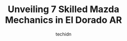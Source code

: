 ---
layout: ampstory
image: https://images.unsplash.com/photo-1632275227519-5a515f53272d?ixlib=rb-4.0.3&ixid=MnwxMjA3fDB8MHxwaG90by1wYWdlfHx8fGVufDB8fHx8&auto=format&fit=crop&w=640&h=853&q=80
author: techidn
featured: false
description: Looking for reliable and skilled Mazda Mechanic in El Dorado AR, USA? Your search ends here with the 7 best Mazda Mechanic in town. With their expertise and commitment to delivering exceptio
title: Unveiling 7 Skilled Mazda Mechanics in El Dorado AR
cover:
   title: Unveiling 7 Skilled Mazda Mechanics in El Dorado AR
   subtitle: Rickpate
   background: https://images.unsplash.com/photo-1632275227519-5a515f53272d?ixlib=rb-4.0.3&ixid=MnwxMjA3fDB8MHxwaG90by1wYWdlfHx8fGVufDB8fHx8&auto=format&fit=crop&w=640&h=853&q=80

pages: 
 - layout: thirds
   top: <h1>#1 M & A Wrecker Services</h1>
   bottom: "<p>The BEST wrecker service in El Dorado and Union County.  They have helped me when I was in an  accident and when my truck would not crank.  Johnny Draper and Doyle (Eddie</p>"
   background: https://www.knot35.com/toplist/wp-content/uploads/2023/06/best-mazda-mechanic-1-in-el-dorado-ar-1685834065.jpeg
   backgroundblur: true
 - layout: thirds
   top: <h1>#2 Perrys Body Shop</h1>
   bottom: "<p>3783 Junction City Hwy, El Dorado, AR 71730, United States</p>"
   background: https://www.knot35.com/toplist/wp-content/uploads/2023/06/best-mazda-mechanic-2-in-el-dorado-ar-1685834066.jpeg
   cta:
      link: https://www.knot35.com/toplist/unveiling-7-skilled-mazda-mechanics-in-el-dorado-ar/
      text: Unveiling 7 Skilled Mazda Mechanics in El Dorado AR
 - layout: thirds
   top: <h1>#3 Bensons Auto LLC</h1>
   bottom: "<p>307 W Grove St, El Dorado, AR 71730, United States</p>"
   background: https://www.knot35.com/toplist/wp-content/uploads/2023/06/best-mazda-mechanic-3-in-el-dorado-ar-1685834066.jpeg
   cta:
      link: https://www.knot35.com/toplist/unveiling-7-skilled-mazda-mechanics-in-el-dorado-ar/
      text: Unveiling 7 Skilled Mazda Mechanics in El Dorado AR
 - layout: thirds
   top: <h1>#4 Carsons Garage & Towing Service Inc</h1>
   bottom: "<p>522 W 1st St, El Dorado, AR 71730, United States</p>"
   background: https://images.unsplash.com/photo-1534312527009-56c7016453e6?ixlib=rb-4.0.3&ixid=MnwxMjA3fDB8MHxwaG90by1wYWdlfHx8fGVufDB8fHx8&auto=format&fit=crop&w=640&h=853&q=80
   cta:
      link: https://www.knot35.com/toplist/unveiling-7-skilled-mazda-mechanics-in-el-dorado-ar/
      text: Unveiling 7 Skilled Mazda Mechanics in El Dorado AR
 - layout: thirds
   top: <h1>#5 James Simpson Garage</h1>
   bottom: "<p>1220 N Murphy Ave, El Dorado, AR 71730, United States</p>"
   background: https://images.unsplash.com/photo-1489694553447-4c9339da310d?ixlib=rb-4.0.3&ixid=MnwxMjA3fDB8MHxwaG90by1wYWdlfHx8fGVufDB8fHx8&auto=format&fit=crop&w=640&h=853&q=80
   cta:
      link: https://www.knot35.com/toplist/unveiling-7-skilled-mazda-mechanics-in-el-dorado-ar/
      text: Unveiling 7 Skilled Mazda Mechanics in El Dorado AR
 - layout: thirds
   top: <h1>#6 Automotive Service Repair</h1>
   bottom: "<p>177 Industrial Rd, El Dorado, AR 71730, United States</p>"
   background: https://images.unsplash.com/photo-1618005182384-a83a8bd57fbe?ixlib=rb-4.0.3&ixid=MnwxMjA3fDB8MHxwaG90by1wYWdlfHx8fGVufDB8fHx8&auto=format&fit=crop&w=640&h=853&q=80
   cta:
      link: https://www.knot35.com/toplist/unveiling-7-skilled-mazda-mechanics-in-el-dorado-ar/
      text: Unveiling 7 Skilled Mazda Mechanics in El Dorado AR
 - layout: thirds
   top: <h1>#7 Kelleys Automotive & Wrecker</h1>
   bottom: "<p>819 W Hillsboro St, El Dorado, AR 71730, United States</p>"
   background: https://images.unsplash.com/photo-1484589065579-248aad0d8b13?ixlib=rb-4.0.3&ixid=MnwxMjA3fDB8MHxwaG90by1wYWdlfHx8fGVufDB8fHx8&auto=format&fit=crop&w=640&h=853&q=80
   cta:
      link: https://www.knot35.com/toplist/unveiling-7-skilled-mazda-mechanics-in-el-dorado-ar/
      text: Unveiling 7 Skilled Mazda Mechanics in El Dorado AR
 - layout: thirds
   middle: Continue reading...
   background: https://images.unsplash.com/photo-1547366785-564103df7e13?ixlib=rb-4.0.3&ixid=MnwxMjA3fDB8MHxwaG90by1wYWdlfHx8fGVufDB8fHx8&auto=format&fit=crop&w=640&h=853&q=80
   cta:
      link: https://www.knot35.com/toplist/unveiling-7-skilled-mazda-mechanics-in-el-dorado-ar/
      text: Unveiling 7 Skilled Mazda Mechanics in El Dorado AR
      
---